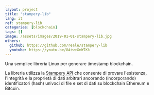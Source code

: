 ```yaml
---
layout: project
title: "stampery-lib"
lang: it
ref: stampery-lib
categories: [blockchain]
tags: []
image: /assets/images/2019-01-01-stampery-lib.jpg
others:
  github: https://github.com/reale/stampery-lib
  youtube: https://youtu.be/8AtweGnW7Kk
---
```


Una semplice libreria Linux per generare timestamp blockchain.

La libreria utilizza la [Stampery API](https://api.stampery.com/) che consente di provare l'esistenza, l'integrità e la proprietà di dati arbitrari ancorando (incorporando) identificatori (hash) univoci di file e set di dati su blockchain Ethereum e Bitcoin.
